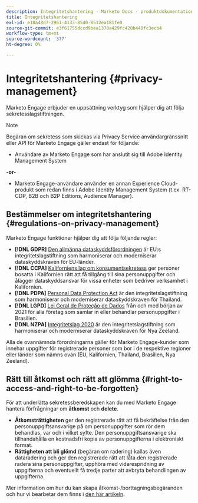 ```yaml
---
description: Integritetshantering - Marketo Docs - produktdokumentation
title: Integritetshantering
exl-id: e18a48d7-2961-4133-8540-8512ea181fe0
source-git-commit: e3f61755dccd9bea1378a429fc428b440fc3ecb4
workflow-type: tm+mt
source-wordcount: '377'
ht-degree: 0%

---
```


# Integritetshantering {#privacy-management}

Marketo Engage erbjuder en uppsättning verktyg som hjälper dig att följa sekretesslagstiftningen.

>[!NOTE]
>
>Begäran om sekretess som skickas via Privacy Service användargränssnitt eller API för Marketo Engage gäller endast för följande:
>
>* Användare av Marketo Engage som har anslutit sig till Adobe Identity Management System
>
>**-or-**
>
>* Marketo Engage-användare använder en annan Experience Cloud-produkt som redan finns i Adobe Identity Management System (t.ex. RT-CDP, B2B och B2P Editions, Audience Manager).

## Bestämmelser om integritetshantering {#regulations-on-privacy-management}

Marketo Engage funktioner hjälper dig att följa följande regler:

* **[!DNL GDPR]** [Den allmänna dataskyddsförordningen](https://ec.europa.eu/info/law/law-topic/data-protection/reform/what-does-general-data-protection-regulation-gdpr-govern_en) är EU:s integritetslagstiftning som harmoniserar och moderniserar dataskyddskraven för EU-länder.
* **[!DNL CCPA]** [Kaliforniens lag om konsumentsekretess](https://leginfo.legislature.ca.gov/faces/codes_displayText.xhtml?lawCode=CIV&division=3.&title=1.81.5.&part=4.&kapitel=&artikel=) ger personer bosatta i Kalifornien rätt att få tillgång till sina personuppgifter och ålägger dataskyddsansvar för vissa enheter som bedriver verksamhet i Kalifornien.
* **[!DNL PDPA]** [Personal Data Protection Act](https://secureprivacy.ai/thailand-pdpa-summary-what-businesses-need-to-know/) är den integritetslagstiftning som harmoniserar och moderniserar dataskyddskraven för Thailand.
* **[!DNL LGPD]** [Lei Geral de Proteção de Dados](https://iapp.org/media/pdf/resource_center/Brazilian_General_Data_Protection_Law.pdf) från och med början av 2021 för alla företag som samlar in eller behandlar personuppgifter i Brasilien.
* **[!DNL NZPA]** [Integritetslag 2020](https://www.legislation.govt.nz/act/public/2020/0031/latest/LMS23223.html) är den integritetslagstiftning som harmoniserar och moderniserar dataskyddskraven för Nya Zeeland.

Alla de ovannämnda förordningarna gäller för Marketo Engage-kunder som innehar uppgifter för registrerade personer som bor i de respektive regioner eller länder som nämns ovan (EU, Kalifornien, Thailand, Brasilien, Nya Zeeland).

## Rätt till åtkomst och rätt att glömma {#right-to-access-and-right-to-be-forgotten}

För att underlätta sekretessberedskapen kan du med Marketo Engage hantera förfrågningar om **åtkomst** och **delete**.

* **Åtkomsträttigheten** ger den registrerade rätt att få bekräftelse från den personuppgiftsansvarige på om personuppgifter som rör dem behandlas, var och i vilket syfte. Den personuppgiftsansvarige ska tillhandahålla en kostnadsfri kopia av personuppgifterna i elektroniskt format.
* **Rättigheten att bli glömd** (begäran om radering) kallas även dataradering och ger den registrerade rätt att låta den registrerade radera sina personuppgifter, upphöra med vidarespridning av uppgifterna och eventuellt få tredje parter att avbryta behandlingen av uppgifterna.

Mer information om hur du kan skapa åtkomst-/borttagningsbegäranden och hur vi bearbetar dem finns i [den här artikeln](/help/marketo/product-docs/core-marketo-concepts/miscellaneous/privacy-requests.md).
